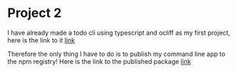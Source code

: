 # Project 2

I have already made a todo cli using typescript and ocliff as my first project, here is the link to it <a href="https://github.com/ShaharyarAhmed-bot/bootcamp-2021-proj-sub/tree/shaharyar_ahmed/projectone/shaharyar_ahmed/todocli">link</a>

Therefore the only thing I have to do is to publish my command line app to the npm registry! Here is the link to the published package <a href="https://www.npmjs.com/package/@shaharyarahmed/tdcli">link</a>
